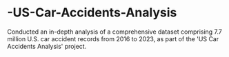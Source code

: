 # -US-Car-Accidents-Analysis
Conducted an in-depth analysis of a comprehensive dataset comprising 7.7 million U.S. car accident records from 2016 to 2023, as part of the 'US Car Accidents Analysis' project.
